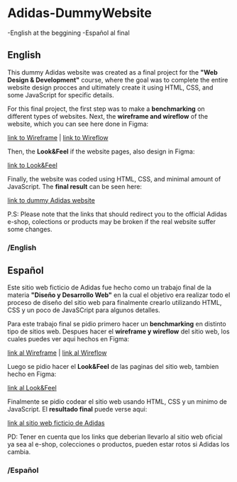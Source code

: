 # Adidas-DummyWebsite

-English at the beggining
-Español al final

## English

  This dummy Adidas website was created as a final project for the **"Web Design & Development"** course, where the goal was to complete the
  entire website design procces and ultimately create it using HTML, CSS, and some JavaScript for specific details.
  
  For this final project, the first step was to make a **benchmarking** on different types of websites. Next, the **wireframe and wireflow** of
  the website, which you can see here done in Figma:
  
  [link to Wireframe](https://www.figma.com/file/Mnn4x21ILWosBMUEwKkSXL/Wireframe-Adidas-website?node-id=0%3A1) | [link to Wireflow](https://www.figma.com/file/jyE3wCKpI84tnl6rbgaUuw/WireFlow-Adidas-website?node-id=0%3A1)
  
  Then, the **Look&Feel** if the website pages, also design in Figma:
  
  [link to Look&Feel](https://www.figma.com/file/1xGlkX9EqBI7tXtvlWH6F5/Look%26Feel-Adidas-website?node-id=0%3A1)
  
  Finally, the website was coded using HTML, CSS, and minimal amount of JavaScript. The **final result** can be seen here:
  
  [link to dummy Adidas website](https://initmonte.github.io/Adidas-DummyWebsite/)
  
  P.S: Please note that the links that should redirect you to the official Adidas e-shop, colections or products may be broken if the real website suffer some changes.
  
### /English

## Español

  Este sitio web ficticio de Adidas fue hecho como un trabajo final de la materia **"Diseño y Desarrollo Web"** en la cual el objetivo era realizar
  todo el proceso de diseño del sitio web para finalmente crearlo utilizando HTML, CSS y un poco de JavaSCript para algunos detalles.

  Para este trabajo final se pidio primero hacer un **benchmarking** en distinto tipo de sitios web. Despues hacer 
  el **wireframe y wireflow** del sitio web, los cuales puedes ver aqui hechos en Figma:
  
  [link al Wireframe](https://www.figma.com/file/Mnn4x21ILWosBMUEwKkSXL/Wireframe-Adidas-website?node-id=0%3A1) | [link al Wireflow](https://www.figma.com/file/jyE3wCKpI84tnl6rbgaUuw/WireFlow-Adidas-website?node-id=0%3A1)
    
  Luego se pidio hacer el **Look&Feel** de las paginas del sitio web, tambien hecho en Figma:
  
  [link al Look&Feel](https://www.figma.com/file/1xGlkX9EqBI7tXtvlWH6F5/Look%26Feel-Adidas-website?node-id=0%3A1)
    
  Finalmente se pidio codear el sitio web usando HTML, CSS y un minimo de JavaScript. El **resultado final** puede verse aqui:
  
  [link al sitio web ficticio de Adidas](https://initmonte.github.io/Adidas-DummyWebsite/)
  
  PD: Tener en cuenta que los links que deberian llevarlo al sitio web oficial ya sea al e-shop, colecciones o productos, pueden estar rotos si Adidas los cambia.

### /Español